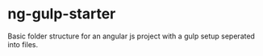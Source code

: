 # ng-gulp-starter
Basic folder structure for an angular js project with a gulp setup seperated into files.
